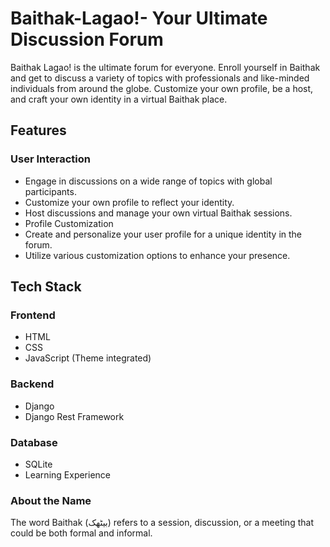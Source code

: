 # Baithak-Lagao!- Your Ultimate Discussion Forum
Baithak Lagao! is the ultimate forum for everyone. Enroll yourself in Baithak and get to discuss a variety of topics with professionals and like-minded individuals from around the globe. Customize your own profile, be a host, and craft your own identity in a virtual Baithak place.

## Features

### User Interaction
- Engage in discussions on a wide range of topics with global participants.
- Customize your own profile to reflect your identity.
- Host discussions and manage your own virtual Baithak sessions.
- Profile Customization
- Create and personalize your user profile for a unique identity in the forum.
- Utilize various customization options to enhance your presence.
  
## Tech Stack
### Frontend
- HTML
- CSS
- JavaScript (Theme integrated)
### Backend
- Django
- Django Rest Framework
### Database
- SQLite
- Learning Experience


### About the Name
The word Baithak (بیٹھک) refers to a session, discussion, or a meeting that could be both formal and informal.
